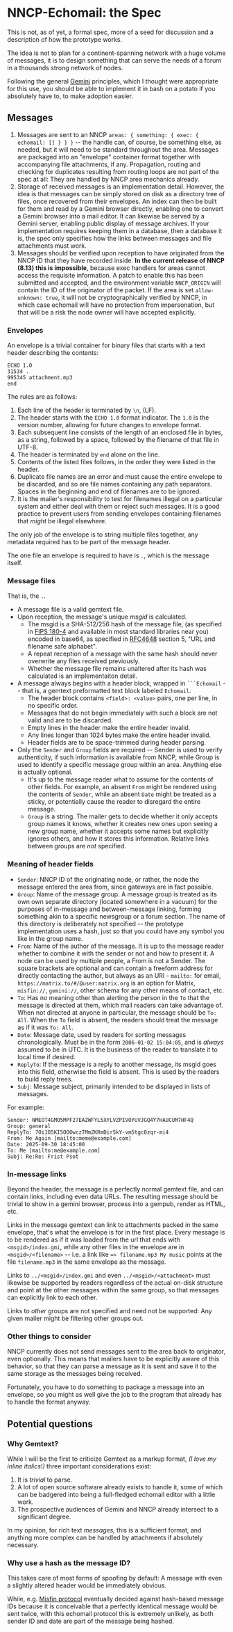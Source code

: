 # NNCP-Echomail: the Spec

This is not, as of yet, a formal spec, more of a seed for discussion and a description of how the prototype works.

The idea is not to plan for a continent-spanning network with a huge volume of messages, it is to design something that can serve the needs of a forum in a thousands strong network of nodes.

Following the general [Gemini](https://en.wikipedia.org/wiki/Gemini_(protocol)) principles, which I thought were appropriate for this use, you should be able to implement it in bash on a potato if you absolutely have to, to make adoption easier.

## Messages

1. Messages are sent to an NNCP `areas: { something: { exec: { echomail: [] } } }` -- the handle can, of course, be something else, as needed, but it will need to be standard throughout the area. Messages are packaged into an "envelope" container format together with accompanying file attachments, if any. Propagation, routing and checking for duplicates resulting from routing loops are not part of the spec at all: They are handled by NNCP area mechanics already.
2. Storage of received messages is an implementation detail. However, the idea is that messages can be simply stored on disk as a directory tree of files, once recovered from their envelopes. An index can then be built for them and read by a Gemini browser directly, enabling one to convert a Gemini browser into a mail editor. It can likewise be served by a Gemini server, enabling public display of message archives. If your implementation requires keeping them in a database, then a database it is, the spec only specifies how the links between messages and file attachments must work.
3. Messages should be verified upon reception to have originated from the NNCP ID that they have recorded inside. **In the current release of NNCP (8.13) this is impossible**, because exec handlers for areas cannot access the requisite information. A patch to enable this has been submitted and accepted, and the environment variable `NNCP_ORIGIN` will contain the ID of the originator of the packet. If the area is set `allow-unknown: true`, it will not be cryptographically verified by NNCP, in which case echomail will have no protection from impersonation, but that will be a risk the node owner will have accepted explicitly.

### Envelopes

An envelope is a trivial container for binary files that starts with a text header describing the contents:

```text
ECHO 1.0
31534 .
995345 attachment.mp3
end
```

The rules are as follows:

1. Each line of the header is terminated by `\n`, (LF).
2. The header starts with the `ECHO 1.0` format indicator. The `1.0` is the version number, allowing for future changes to envelope format.
3. Each subsequent line consists of the length of an enclosed file in bytes, as a string, followed by a space, followed by the filename of that file in UTF-8.
4. The header is terminated by `end` alone on the line.
5. Contents of the listed files follows, in the order they were listed in the header.
6. Duplicate file names are an error and must cause the entire envelope to be discarded, and so are file names containing any path separators. Spaces in the beginning and end of filenames are to be ignored.
7. It is the mailer's responsibility to test for filenames illegal on a particular system and either deal with them or reject such messages. It is a good practice to prevent users from sending envelopes containing filenames that *might* be illegal elsewhere.

The only job of the envelope is to string multiple files together, any metadata required has to be part of the message header.

The one file an envelope is required to have is `.`, which is the message itself.

### Message files

That is, the `.`.

+ A message file is a valid gemtext file.
+ Upon reception, the message's unique *msgid* is calculated.
  + The msgid is a SHA-512/256 hash of the message file, (as specified in [FIPS 180-4](https://nvlpubs.nist.gov/nistpubs/FIPS/NIST.FIPS.180-4.pdf) and available in most standard libraries near you) encoded in base64, as specified in [RFC4648](https://www.rfc-editor.org/rfc/rfc4648.html) section 5, "URL and filename safe alphabet".
  + A repeat reception of a message with the same hash should never overwrite any files received previously.
  + Whether the message file remains unaltered after its hash was calculated is an implementaiton detail.
+ A message always begins with a header block, wrapped in ```` ```Echomail ```` -- that is, a gemtext preformatted text block labeled `Echomail`.
  + The header block contains `<field>: <value>` pairs, one per line, in no specific order.
  + Messages that do not begin immediately with such a block are not valid and are to be discarded.
  + Empty lines in the header make the entire header invalid.
  + Any lines longer than 1024 bytes make the entire header invalid.
  + Header fields are to be space-trimmed during header parsing.
+ Only the `Sender` and `Group` fields are required -- Sender is used to verify authenticity, if such information is available from NNCP, while Group is used to identify a specific message group within an area. Anything else is actually optional.
  + It's up to the message reader what to assume for the contents of other fields. For example, an absent `From` might be rendered using the contents of `Sender`, while an absent `Date` might be treated as a sticky, or potentially cause the reader to disregard the entire message.
  + `Group` is a string. The mailer gets to decide whether it only accepts group names it knows, whether it creates new ones upon seeing a new group name, whether it accepts some names but explicitly ignores others, and how it stores this information. Relative links between groups are *not* specified.

### Meaning of header fields

+ `Sender`: NNCP ID of the originating node, or rather, the node the message entered the area from, since gateways are in fact possible.
+ `Group`: Name of the message group. A message group is treated as its own own separate directory (located somewhere in a vacuum) for the purposes of in-message and between-message linking, forming something akin to a specific newsgroup or a forum section. The name of this directory is deliberately not specified -- the prototype implementation uses a hash, just so that you could have any symbol you like in the group name.
+ `From`: Name of the author of the message. It is up to the message reader whether to combine it with the sender or not and how to present it. A node can be used by multiple people, a From is not a Sender. The square brackets are optional and can contain a freeform address for directly contacting the author, but always as an URI - `mailto:` for email, `https://matrix.to/#/@user:matrix.org` is an option for Matrix, `misfin://`, `gemini://`, other schema for any other means of contact, etc.
+ `To`: Has no meaning other than alerting the person in the `To` that the message is directed at them, which mail readers can take advantage of. When not directed at anyone in particular, the message should be `To: All`. When the `To` field is absent, the readers should treat the message as if it was `To: All`.
+ `Date`: Message date, used by readers for sorting messages chronologically. Must be in the form `2006-01-02 15:04:05`, and is *always* assumed to be in UTC. It is the business of the reader to translate it to local time if desired.
+ `ReplyTo`: If the message is a reply to another message, its msgid goes into this field, otherwise the field is absent. This is used by the readers to build reply trees.
+ `Subj`: Message subject, primarily intended to be displayed in lists of messages.

For example:

```gemini
Sender: NMEOT4GMO5MPF27EAZWFYL5XYLVZPIVOYUVJGQ4Y7HAUCUM7HF4Q
Group: general
ReplyTo: 7Oi1O5KI5OOOwczTMmZKRmDir5kY-vm5tgc0zqr-mi4
From: Me Again [mailto:meme@example.com]
Date: 2025-09-30 18:45:00
To: Me [mailto:me@example.com]
Subj: Re:Re: Frist Psot
```

### In-message links

Beyond the header, the message is a perfectly normal gemtext file, and can contain links, including even data URLs. The resulting message should be trivial to show in a gemini browser, process into a gempub, render as HTML, etc.

Links in the message gemtext can link to attachments packed in the same envelope, that's what the envelope is for in the first place. Every message is to be rendered as if it was loaded from the url that ends with `<msgid>/index.gmi`, while any other files in the envelope are in `<msgid>/<filename>` -- i.e. a link like `=> filename.mp3 My music` points at the file `filename.mp3` in the same envelope as the message.

Links to `../<msgid>/index.gmi` and even `../<msgid>/<attachment>` must likewise be supported by readers regardless of the actual on-disk structure and point at the other messages within the same group, so that messages can explicitly link to each other.

Links to *other* groups are not specified and need not be supported: Any given mailer might be filtering other groups out.

### Other things to consider

NNCP currently does not send messages sent to the area back to originator, even optionally. This means that mailers have to be explicitly aware of this behavior, so that they can parse a message as it is sent and save it to the same storage as the messages being received.

Fortunately, you have to do something to package a message into an envelope, so you might as well give the job to the program that already has to handle the format anyway.

## Potential questions

### Why Gemtext?

While I will be the first to criticize Gemtext as a markup format, *(I love my inline italics!)* three important considerations exist:

1. It is *trivial* to parse.
2. A lot of open source software already exists to handle it, some of which can be badgered into being a full-fledged echomail editor with a little work.
3. The prospective audiences of Gemini and NNCP already intersect to a significant degree.

In my opinion, for rich text *messages,* this is a sufficient format, and anything more complex can be handled by attachments if absolutely necessary.

### Why use a hash as the message ID?

This takes care of most forms of spoofing by default: A message with even a slightly altered header would be immediately obvious.

While, e.g. [Misfin protocol](gemini://satch.xyz/misfin/) eventually decided against hash-based message IDs because it is conceivable that a perfectly identical message would be sent twice, with this echomail protocol this is extremely unlikely, as both sender ID and date are part of the message being hashed.

